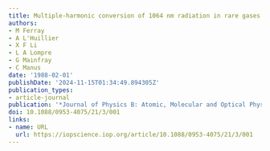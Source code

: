```yaml
---
title: Multiple-harmonic conversion of 1064 nm radiation in rare gases
authors:
- M Ferray
- A L'Huillier
- X F Li
- L A Lompre
- G Mainfray
- C Manus
date: '1988-02-01'
publishDate: '2024-11-15T01:34:49.894305Z'
publication_types:
- article-journal
publication: '*Journal of Physics B: Atomic, Molecular and Optical Physics*'
doi: 10.1088/0953-4075/21/3/001
links:
- name: URL
  url: https://iopscience.iop.org/article/10.1088/0953-4075/21/3/001
---
```

